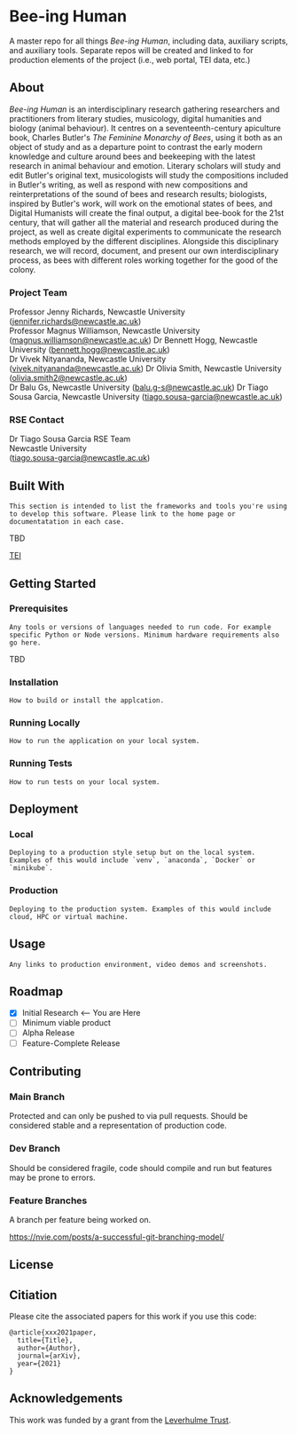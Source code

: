 # Bee-ing Human
A master repo for all things *Bee-ing Human*, including data, auxiliary scripts, and auxiliary tools. Separate repos will be created and linked to for production elements of the project (i.e., web portal, TEI data, etc.)

## About

*Bee-ing Human* is an interdisciplinary research gathering researchers and practitioners from literary studies, musicology, digital humanities and biology (animal behaviour). It centres on a seventeenth-century apiculture book, Charles Butler's *The Feminine Monarchy of Bees*, using it both as an object of study and as a departure point to contrast the early modern knowledge and culture around bees and beekeeping with the latest research in animal behaviour and emotion. Literary scholars will study and edit Butler's original text, musicologists will study the compositions included in Butler's writing, as well as respond with new compositions and reinterpretations of the sound of bees and research results; biologists, inspired by Butler's work, will work on the emotional states of bees, and Digital Humanists will create the final output, a digital bee-book for the 21st century, that will gather all the material and research produced during the project, as well as create digital experiments to communicate the research methods employed by the different disciplines. Alongside this disciplinary research, we will record, document, and present our own interdisciplinary process, as bees with different roles working together for the good of the colony.

### Project Team
Professor Jenny Richards, Newcastle University  ([jennifer.richards@newcastle.ac.uk](mailto:jennifer.richards@newcastle.ac.uk))  
Professor Magnus Williamson, Newcastle University  ([magnus.williamson@newcastle.ac.uk](mailto:magnus.williamson@newcastle.ac.uk))
Dr Bennett Hogg, Newcastle University  ([bennett.hogg@newcastle.ac.uk](mailto:bennett.hogg@newcastle.ac.uk))  
Dr Vivek Nityananda, Newcastle University  ([vivek.nityananda@newcastle.ac.uk](mailto:vivek.nityananda@newcastle.ac.uk))
Dr Olivia Smith, Newcastle University  ([olivia.smith2@newcastle.ac.uk](mailto:olivia.smith2@newcastle.ac.uk))  
Dr Balu Gs, Newcastle University  ([balu.g-s@newcastle.ac.uk](mailto:balu.g-s@newcastle.ac.uk))
Dr Tiago Sousa Garcia, Newcastle University  ([tiago.sousa-garcia@newcastle.ac.uk](mailto:tiago.sousa-garcia@newcastle.ac.uk))


### RSE Contact
Dr Tiago Sousa Garcia
RSE Team  
Newcastle University  
([tiago.sousa-garcia@newcastle.ac.uk](mailto:tiago.sousa-garcia@newcastle.ac.uk))  

## Built With

```
This section is intended to list the frameworks and tools you're using to develop this software. Please link to the home page or documentatation in each case.
```
TBD

[TEI](https://tei-c.org/)  

## Getting Started

### Prerequisites

```
Any tools or versions of languages needed to run code. For example specific Python or Node versions. Minimum hardware requirements also go here.
```
TBD

### Installation

```
How to build or install the applcation.
```

### Running Locally
```
How to run the application on your local system.
```

### Running Tests
```
How to run tests on your local system.
```

## Deployment

### Local
```
Deploying to a production style setup but on the local system. Examples of this would include `venv`, `anaconda`, `Docker` or `minikube`. 
```
### Production
```
Deploying to the production system. Examples of this would include cloud, HPC or virtual machine. 
```
## Usage
```
Any links to production environment, video demos and screenshots.
```
## Roadmap

- [x] Initial Research <-- You are Here  
- [ ] Minimum viable product
- [ ] Alpha Release  
- [ ] Feature-Complete Release  

## Contributing

### Main Branch
Protected and can only be pushed to via pull requests. Should be considered stable and a representation of production code.

### Dev Branch
Should be considered fragile, code should compile and run but features may be prone to errors.

### Feature Branches
A branch per feature being worked on.

https://nvie.com/posts/a-successful-git-branching-model/

## License

## Citiation

Please cite the associated papers for this work if you use this code:

```
@article{xxx2021paper,
  title={Title},
  author={Author},
  journal={arXiv},
  year={2021}
}
```


## Acknowledgements
This work was funded by a grant from the [Leverhulme Trust](https://www.leverhulme.ac.uk/).

